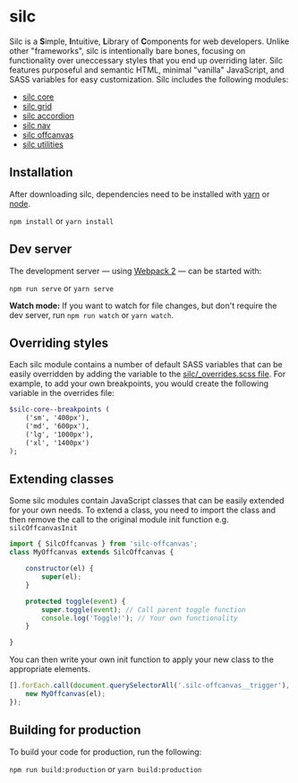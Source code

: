 # silc

Silc is a **S**imple, **I**ntuitive, **L**ibrary of **C**omponents for web developers. Unlike other "frameworks", silc is intentionally bare bones, focusing on functionality over uneccessary styles that you end up overriding later. Silc features purposeful and semantic HTML, minimal "vanilla" JavaScript, and SASS variables for easy customization. Silc includes the following modules:

 - [silc core](https://github.com/nickrigby/silc-core)
 - [silc grid](https://github.com/nickrigby/silc-grid)
 - [silc accordion](https://github.com/nickrigby/silc-accordion)
 - [silc nav](https://github.com/nickrigby/silc-nav)
 - [silc offcanvas](https://github.com/nickrigby/silc-offcanvas)
 - [silc utilities](https://github.com/nickrigby/silc-utilities)

## Installation
After downloading silc, dependencies need to be installed with [yarn](https://yarnpkg.com/lang/en/docs/install/) or [node](https://docs.npmjs.com/getting-started/installing-node).

`npm install` or `yarn install`

## Dev server
The development server — using [Webpack 2](webpack.js.org) — can be started with:

`npm run serve` or `yarn serve`

__Watch mode:__ If you want to watch for file changes, but don't require the dev server, run `npm run watch` or `yarn watch`.

## Overriding styles
Each silc module contains a number of default SASS variables that can be easily overridden by adding the variable to the [silc/_overrides.scss file](src/scss/silc/_overrides.scss). For example, to add your own breakpoints, you would create the following variable in the overrides file:

```scss
$silc-core--breakpoints (
    ('sm', '400px'),
    ('md', '600px'),
    ('lg', '1000px'),
    ('xl', '1400px')
);
```

## Extending classes
Some silc modules contain JavaScript classes that can be easily extended for your own needs. To extend a class, you need to import the class and then remove the call to the original module init function e.g. `silcOffcanvasInit`

```javascript
import { SilcOffcanvas } from 'silc-offcanvas';
class MyOffcanvas extends SilcOffcanvas {

    constructor(el) {
        super(el);
    }

    protected toggle(event) {
        super.toggle(event); // Call parent toggle function
        console.log('Toggle!'); // Your own functionality
    }

}
```

You can then write your own init function to apply your new class to the appropriate elements.
```javascript
[].forEach.call(document.querySelectorAll('.silc-offcanvas__trigger'), el => {
    new MyOffcanvas(el);
});
```

## Building for production
To build your code for production, run the following:

`npm run build:production` or `yarn build:production`
